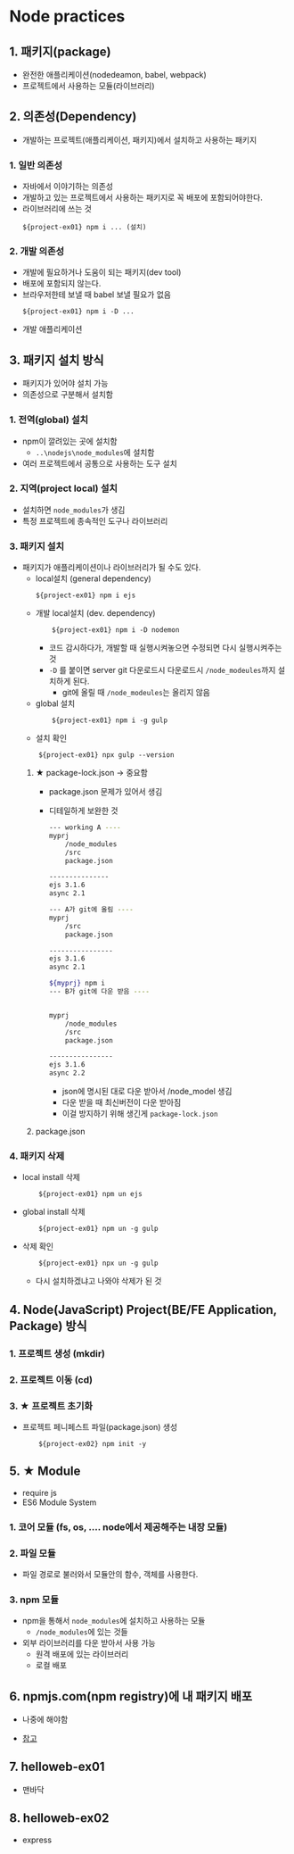 
# Node practices

## 1. 패키지(package)
- 완전한 애플리케이션(nodedeamon, babel, webpack)
- 프로젝트에서 사용하는 모듈(라이브러리)


## 2. 의존성(Dependency)
- 개발하는 프로젝트(애플리케이션, 패키지)에서 설치하고 사용하는 패키지
### 1. 일반 의존성
+ 자바에서 이야기하는 의존성
+ 개발하고 있는 프로젝트에서 사용하는 패키지로 꼭 배포에 포함되어야한다. 
+ 라이브러리에 쓰는 것
    ```shell
    ${project-ex01} npm i ... (설치)
    ```
### 2. 개발 의존성
+ 개발에 필요하거나 도움이 되는 패키지(dev tool) 
+ 배포에 포함되지 않는다. 
+ 브라우저한테 보낼 때 babel 보낼 필요가 없음 
    ```shell
    ${project-ex01} npm i -D ...
    ```
+ 개발 애플리케이션

## 3. 패키지 설치 방식
+ 패키지가 있어야 설치 가능
+ 의존성으로 구분해서 설치함
### 1. 전역(global) 설치
+ npm이 깔려있는 곳에 설치함
    - ```..\nodejs\node_modules```에 설치함
+ 여러 프로젝트에서 공통으로 사용하는 도구 설치
### 2. 지역(project local) 설치
+ 설치하면 ```node_modules```가 생김
+ 특정 프로젝트에 종속적인 도구나 라이브러리
### 3. 패키지 설치
+ 패키지가 애플리케이션이나 라이브러리가 될 수도 있다.
    + local설치 (general dependency)
        ```shell
        ${project-ex01} npm i ejs
        ```
    + 개발 local설치 (dev. dependency)
        ```shell
            ${project-ex01} npm i -D nodemon 
        ```
        + 코드 감시하다가, 개발할 때 실행시켜놓으면 수정되면 다시 실행시켜주는 것
        + ```-D``` 를 붙이면 server git 다운로드시 다운로드시 ```/node_modeules```까지 설치하게 된다.
            + git에 올릴 때 ```/node_modeules```는 올리지 않음
    + global 설치
        ```shell
            ${project-ex01} npm i -g gulp 
        ```
    + 설치 확인
    ```shell
        ${project-ex01} npx gulp --version
    ```
    1. ★ package-lock.json → 중요함
        + package.json 문제가 있어서 생김
        + 디테일하게 보완한 것
            ```bash
            --- working A ----
            myprj
                /node_modules
                /src
                package.json
            
            ---------------
            ejs 3.1.6 
            async 2.1
            ```       

            
            ```bash
            --- A가 git에 올림 ----
            myprj
                /src
                package.json

            ----------------
            ejs 3.1.6
            async 2.1
            ```

            
            ```bash
            ${myprj} npm i
            --- B가 git에 다운 받음 ----
            
            
            myprj
                /node_modules
                /src
                package.json
            
            ----------------
            ejs 3.1.6
            async 2.2
            ```
        
        
            + json에 명시된 대로 다운 받아서 /node_model 생김
            + 다운 받을 때 최신버전이 다운 받아짐
            + 이걸 방지하기 위해 생긴게 ```package-lock.json``` 

    2. package.json
### 4. 패키지 삭제
+ local install 삭제
    ```shell
        ${project-ex01} npm un ejs
    ```
+ global install 삭제
    ```shell
        ${project-ex01} npm un -g gulp
    ```
+ 삭제 확인
    ```shell
        ${project-ex01} npx un -g gulp
    ```
    + 다시 설치하겠냐고 나와야 삭제가 된 것




## 4. Node(JavaScript) Project(BE/FE Application, Package) 방식
### 1. 프로젝트 생성 (mkdir)
### 2. 프로젝트 이동 (cd)
### 3. ★ 프로젝트 초기화 
+ 프로젝트 페니페스트 파일(package.json) 생성
    ```shell
        ${project-ex02} npm init -y
    ```


## 5. ★ Module 
+ require js
+ ES6 Module System

### 1. 코어 모듈 (fs, os, .... node에서 제공해주는 내장 모듈)
### 2. 파일 모듈 
+ 파일 경로로 불러와서 모듈안의 함수, 객체를 사용한다.
### 3. npm 모듈
+ npm을 통해서 ```node_modules```에 설치하고 사용하는 모듈
    - ```/node_modules```에 있는 것들
+ 외부 라이브러리를 다운 받아서 사용 가능
    - 원격 배포에 있는 라이브러리
    - 로컬 배포


## 6. npmjs.com(npm registry)에 내 패키지 배포
- 나중에 해야함
+ [참고](https://github.com/kickscar/javascript-practices/tree/main/TechNotes/javascript-practices/11.Development%20Environments)

## 7. helloweb-ex01
+ 맨바닥

## 8. helloweb-ex02
+ express